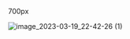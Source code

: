 700px

![image_2023-03-19_22-42-26 (1)](https://user-images.githubusercontent.com/55141193/226208013-3210ab9a-7942-411c-8408-e14b38d71e0d.png)
